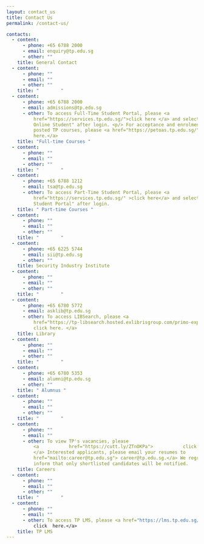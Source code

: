 ```yaml
---
layout: contact_us
title: Contact Us
permalink: /contact-us/

contacts:
  - content:
      - phone: +65 6788 2000
      - email: enquiry@tp.edu.sg
      - other: ""
    title: General Contact
  - content:
      - phone: ""
      - email: ""
      - other: ""
    title: "        "
  - content:
      - phone: +65 6788 2000
      - email: admissions@tp.edu.sg
      - other: To access Full-Time Student Portal, please <a
          href="https://services.tp.edu.sg/">click here </a> and select "TP
          Online Student" after login. <p/> For acceptance and enrolment to
          posted TP courses, please <a href="https://petoas.tp.edu.sg/">click
          here.</a>
    title: "Full-time Courses "
  - content:
      - phone: ""
      - email: ""
      - other: ""
    title: "        "
  - content:
      - phone: +65 6788 1212
      - email: tsa@tp.edu.sg
      - other: To access Part-Time Student Portal, please <a
          href="https://services.tp.edu.sg/" >click here</a> and select "CET
          Student Portal" after login.
    title: " Part-time Courses "
  - content:
      - phone: ""
      - email: ""
      - other: ""
    title: "        "
  - content:
      - phone: +65 6225 5744
      - email: sii@tp.edu.sg
      - other: ""
    title: Security Industry Institute
  - content:
      - phone: ""
      - email: ""
      - other: ""
    title: "        "
  - content:
      - phone: +65 6780 5772
      - email: asklib@tp.edu.sg
      - other: To access LIBSearch, please <a
          href="https://tp-libsearch.hosted.exlibrisgroup.com/primo-explore/search?vid=TPL&tab=lib_catalogue_tab&sortby=rank">
          click here. </a>
    title: Library
  - content:
      - phone: ""
      - email: ""
      - other: ""
    title: "        "
  - content:
      - phone: +65 6780 5353
      - email: alumni@tp.edu.sg
      - other: ""
    title: " Alumnus "
  - content:
      - phone: ""
      - email: ""
      - other: ""
    title: "        "
  - content:
      - phone: ""
      - email: ""
      - other: To view TP's vacancies, please
          <a           href="https://cutt.ly/ZTnOKPa">           click here.
          </a> Interested applicants, please email your resumes to           <a
          href="mailto:career@tp.edu.sg"> career@tp.edu.sg.</a> We regret to
          inform that only shortlisted candidates will be notified.
    title: Careers
  - content:
      - phone: ""
      - email: ""
      - other: ""
    title: "        "
  - content:
      - phone: ""
      - email: ""
      - other: To access TP LMS, please <a href="https://lms.tp.edu.sg/" >
          click  here.</a>
    title: TP LMS
---
```

